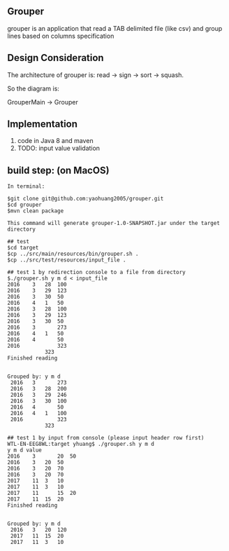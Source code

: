 ## Grouper
grouper is an application that read a TAB delimited file (like csv) 
and group lines based on columns specification

## Design Consideration
The architecture of grouper is: read -> sign -> sort -> squash.

So the diagram is:

 GrouperMain -> Grouper 

## Implementation
 1. code in Java 8 and maven
 2. TODO: input value validation

## build step: (on MacOS)

```
In terminal:

$git clone git@github.com:yaohuang2005/grouper.git
$cd grouper
$mvn clean package

This command will generate grouper-1.0-SNAPSHOT.jar under the target directory

## test
$cd target
$cp ../src/main/resources/bin/grouper.sh .
$cp ../src/test/resources/input_file .

## test 1 by redirection console to a file from directory
$./grouper.sh y m d < input_file
2016	3	28	100
2016	3	29	123
2016	3	30	50
2016	4	1	50
2016	3	28	100
2016	3	29	123
2016	3	30	50
2016	3		273
2016	4	1	50
2016	4		50
2016			323
			323
Finished reading


Grouped by: y m d
 2016	3		273
 2016	3	28	200
 2016	3	29	246
 2016	3	30	100
 2016	4		50
 2016	4	1	100
 2016			323
			323

## test 1 by input from console (please input header row first)
WTL-EN-EEG8WL:target yhuang$ ./grouper.sh y m d
y m d value
2016	3       20	50
2016	3	20	50
2016	3	20	70
2016	3	20	70
2017	11	3 	10
2017	11	3	10
2017	11      15	20
2017	11	15	20
Finished reading


Grouped by: y m d
 2016	3	20	120
 2017	11	15	20
 2017	11	3	10
